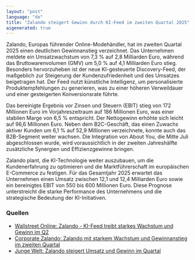 ```yaml
---
layout: "post"
language: "de"
title: "Zalando steigert Gewinn durch KI-Feed im zweiten Quartal 2025"
aigenerated: true
---
```


Zalando, Europas führender Online-Modehändler, hat im zweiten Quartal 2025 einen deutlichen Gewinnanstieg verzeichnet. Das Unternehmen meldete ein Umsatzwachstum von 7,3 % auf 2,8 Milliarden Euro, während das Bruttowarenvolumen (GMV) um 5,0 % auf 4,1 Milliarden Euro stieg. Besonders hervorzuheben ist der neue KI-gesteuerte Discovery-Feed, der maßgeblich zur Steigerung der Kundenzufriedenheit und des Umsatzes beigetragen hat. Der Feed nutzt künstliche Intelligenz, um personalisierte Produktempfehlungen zu generieren, was zu einer höheren Verweildauer und einer gesteigerten Konversionsrate führte. 

<!--more-->

Das bereinigte Ergebnis vor Zinsen und Steuern (EBIT) stieg von 172 Millionen Euro im Vorjahreszeitraum auf 186 Millionen Euro, was einer stabilen Marge von 6,5 % entspricht. Der Nettogewinn erhöhte sich leicht auf 96,6 Millionen Euro. Neben dem B2C-Geschäft, das einen Zuwachs aktiver Kunden um 6,1 % auf 52,9 Millionen verzeichnete, konnte auch das B2B-Segment weiter wachsen. Die Integration von About You, die Mitte Juli abgeschlossen wurde, wird voraussichtlich in der zweiten Jahreshälfte zusätzliche Synergien und Effizienzgewinne bringen. 

Zalando plant, die KI-Technologie weiter auszubauen, um die Kundenerfahrung zu optimieren und die Marktführerschaft im europäischen E-Commerce zu festigen. Für das Gesamtjahr 2025 erwartet das Unternehmen einen Umsatz zwischen 12,1 und 12,4 Milliarden Euro sowie ein bereinigtes EBIT von 550 bis 600 Millionen Euro. Diese Prognose unterstreicht die starke Performance des Unternehmens und die strategische Bedeutung der KI-Initiativen.

### Quellen
- [Wallstreet Online: Zalando - KI-Feed treibt starkes Wachstum und Gewinn im Q2](https://www.wallstreet-online.de/nachricht/19720274-zalando-ki-feed-treibt-starkes-wachstum-gewinn-q2)  
- [Corporate Zalando: Zalando mit starkem Wachstum und Gewinnanstieg im zweiten Quartal](https://corporate.zalando.com/de/finanzen/zalando-ergebnis-q2-2025)  
- [Junge Welt: Zalando steigert Umsatz und Gewinn im Quartal](https://www.jungewelt.de/artikel/505931.zalando-steigert-umsatz-und-gewinn-im-quartal.html)
